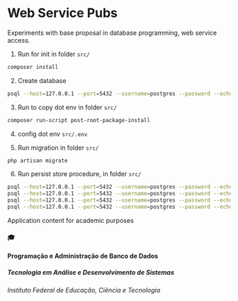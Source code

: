 # Web Service Pubs
Experiments with base proposal in database programming, web service access.

1. Run for init in folder `src/`
```bash
composer install
```

2. Create database
```bash
psql --host=127.0.0.1 --port=5432 --username=postgres --password --echo-all --command="CREATE DATABASE pubs"
```

3. Run to copy dot env in folder `src/`
```bash
composer run-script post-root-package-install
```
4. config dot env `src/.env`

5. Run migration in folder `src/`
```bash
php artisan migrate
```

6. Run persist store procedure, in folder `src/`
```bash
psql --host=127.0.0.1 --port=5432 --username=postgres --password --echo-all --dbname=pubs --file=database/scripts/store_procedure/sp_publishers_insert.sql
psql --host=127.0.0.1 --port=5432 --username=postgres --password --echo-all --dbname=pubs --file=database/scripts/store_procedure/sp_publishers_select.sql
psql --host=127.0.0.1 --port=5432 --username=postgres --password --echo-all --dbname=pubs --file=database/scripts/store_procedure/sp_publishers_update.sql
psql --host=127.0.0.1 --port=5432 --username=postgres --password --echo-all --dbname=pubs --file=database/scripts/store_procedure/sp_publishers_delete.sql
```

Application content for academic purposes

#### :mortar_board:
#### Programação e Administração de Banco de Dados
##### Tecnologia em Análise e Desenvolvimento de Sistemas
###### Instituto Federal de Educação, Ciência e Tecnologia
